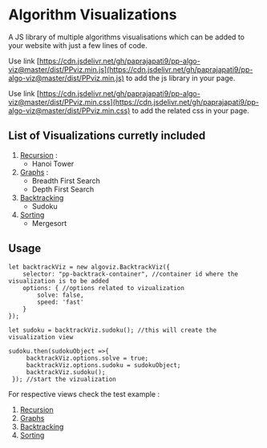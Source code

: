 # Algorithm Visualizations

A JS library of multiple algorithms visualisations which can be added to your website with just a few lines of code. 

Use link [https://cdn.jsdelivr.net/gh/paprajapati9/pp-algo-viz@master/dist/PPviz.min.js](https://cdn.jsdelivr.net/gh/paprajapati9/pp-algo-viz@master/dist/PPviz.min.js) to add the js library in your page.

Use link [https://cdn.jsdelivr.net/gh/paprajapati9/pp-algo-viz@master/dist/PPviz.min.css](https://cdn.jsdelivr.net/gh/paprajapati9/pp-algo-viz@master/dist/PPviz.min.css) to add the related css in your page.

## List of Visualizations curretly included
1. [Recursion](https://paprajapati9.github.io/pp-algo-viz/recursion/test.html) : 
    * Hanoi Tower
2. [Graphs](https://paprajapati9.github.io/pp-algo-viz/graphs/test.html) : 
    * Breadth First Search
    * Depth First Search
3. [Backtracking](https://paprajapati9.github.io/pp-algo-viz/backtracking/test.html)
    * Sudoku
4. [Sorting](https://paprajapati9.github.io/pp-algo-viz/sorting/test.html)
    * Mergesort

## Usage

```
let backtrackViz = new algoviz.BacktrackViz({
    selector: "pp-backtrack-container", //container id where the visualization is to be added
    options: { //options related to vizualization
        solve: false,
        speed: 'fast'
    }
}); 

let sudoku = backtrackViz.sudoku(); //this will create the visualization view

sudoku.then(sudokuObject =>{
     backtrackViz.options.solve = true;
     backtrackViz.options.sudoku = sudokuObject;
     backtrackViz.sudoku();
 }); //start the vizualization

```

For respective views check the test example : 

1. [Recursion](https://github.com/paprajapati9/pp-algo-viz/blob/master/recursion/test.js)
2. [Graphs](https://github.com/paprajapati9/pp-algo-viz/blob/master/graphs/test.js)
3. [Backtracking](https://github.com/paprajapati9/pp-algo-viz/blob/master/backtracking/test.js)
4. [Sorting](https://github.com/paprajapati9/pp-algo-viz/blob/master/sorting/test.js)
